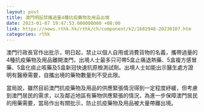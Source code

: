 ```yaml
---
layout: post
title: 澳門明起禁攜過量4種抗疫藥物及用品出境
date: 2023-01-07 19:47:53.000000000 +08:00
link: https://news.rthk.hk/rthk/ch/component/k2/1682948-20230107.htm
categories: rthk
---
```


澳門行政長官作出批示，明日起，禁止以個人自用或消費貨物的名義，攜帶過量的4種抗疫藥物及用品離開澳門，出境人士最多只可帶5盒止痛退熱藥、5盒複方感冒藥、5盒化痰止咳藥及5盒新冠快速抗原檢測試劑。出境人士如能出示醫生處方證明有醫療需要，自攜出境的藥物數量則不受此限。

當局說，雖然目前澳門抗疫藥物及用品的供應緊張情況得到一定程度紓緩，但考慮到澳門居民的需求，以及鄰近地區有藥物供應緊張的情況，為進一步保障澳門居民的用藥需要，當局作出有關批示，防止抗疫藥物及用品被大量帶離出境。
